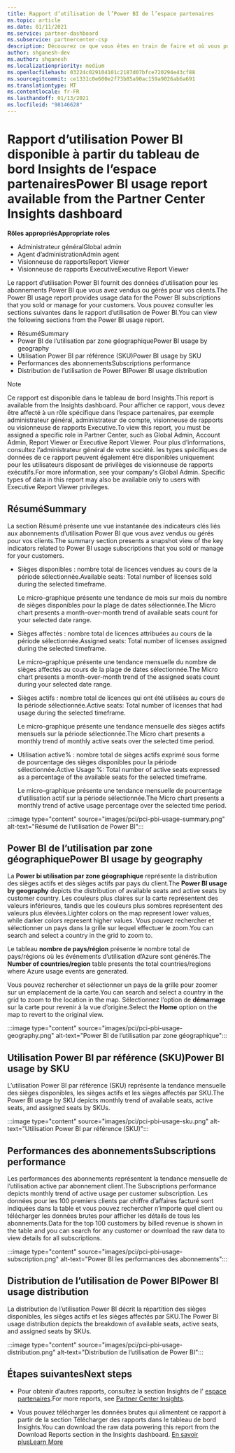 ```yaml
---
title: Rapport d’utilisation de l’Power BI de l’espace partenaires
ms.topic: article
ms.date: 01/11/2021
ms.service: partner-dashboard
ms.subservice: partnercenter-csp
description: Découvrez ce que vous êtes en train de faire et où vous pouvez améliorer l’utilisation des abonnements Power BI que vous vendez ou gérez pour vos clients.
author: shganesh-dev
ms.author: shganesh
ms.localizationpriority: medium
ms.openlocfilehash: 03224c029104101c2187d07bfce720294e43cf88
ms.sourcegitcommit: ce1331c0e600e2f73b85a90ac159a9026ab6a691
ms.translationtype: MT
ms.contentlocale: fr-FR
ms.lasthandoff: 01/13/2021
ms.locfileid: "98146628"
---
```

# <a name="power-bi-usage-report-available-from-the-partner-center-insights-dashboard"></a><span data-ttu-id="6ca0c-103">Rapport d’utilisation Power BI disponible à partir du tableau de bord Insights de l’espace partenaires</span><span class="sxs-lookup"><span data-stu-id="6ca0c-103">Power BI usage report available from the Partner Center Insights dashboard</span></span>

<span data-ttu-id="6ca0c-104">**Rôles appropriés**</span><span class="sxs-lookup"><span data-stu-id="6ca0c-104">**Appropriate roles**</span></span>
- <span data-ttu-id="6ca0c-105">Administrateur général</span><span class="sxs-lookup"><span data-stu-id="6ca0c-105">Global admin</span></span>
- <span data-ttu-id="6ca0c-106">Agent d’administration</span><span class="sxs-lookup"><span data-stu-id="6ca0c-106">Admin agent</span></span>
- <span data-ttu-id="6ca0c-107">Visionneuse de rapports</span><span class="sxs-lookup"><span data-stu-id="6ca0c-107">Report Viewer</span></span>
- <span data-ttu-id="6ca0c-108">Visionneuse de rapports Executive</span><span class="sxs-lookup"><span data-stu-id="6ca0c-108">Executive Report Viewer</span></span>

<span data-ttu-id="6ca0c-109">Le rapport d’utilisation Power BI fournit des données d’utilisation pour les abonnements Power BI que vous avez vendus ou gérés pour vos clients.</span><span class="sxs-lookup"><span data-stu-id="6ca0c-109">The Power BI usage report provides usage data for the Power BI subscriptions that you sold or manage for your customers.</span></span> <span data-ttu-id="6ca0c-110">Vous pouvez consulter les sections suivantes dans le rapport d’utilisation de Power BI.</span><span class="sxs-lookup"><span data-stu-id="6ca0c-110">You can view the following sections from the Power BI usage report.</span></span>

- <span data-ttu-id="6ca0c-111">Résumé</span><span class="sxs-lookup"><span data-stu-id="6ca0c-111">Summary</span></span>
- <span data-ttu-id="6ca0c-112">Power BI de l’utilisation par zone géographique</span><span class="sxs-lookup"><span data-stu-id="6ca0c-112">Power BI usage by geography</span></span>
- <span data-ttu-id="6ca0c-113">Utilisation Power BI par référence (SKU)</span><span class="sxs-lookup"><span data-stu-id="6ca0c-113">Power BI usage by SKU</span></span>
- <span data-ttu-id="6ca0c-114">Performances des abonnements</span><span class="sxs-lookup"><span data-stu-id="6ca0c-114">Subscriptions performance</span></span>
- <span data-ttu-id="6ca0c-115">Distribution de l’utilisation de Power BI</span><span class="sxs-lookup"><span data-stu-id="6ca0c-115">Power BI usage distribution</span></span>

 > [!NOTE]
 > <span data-ttu-id="6ca0c-116">Ce rapport est disponible dans le tableau de bord Insights.</span><span class="sxs-lookup"><span data-stu-id="6ca0c-116">This report is available from the Insights dashboard.</span></span> <span data-ttu-id="6ca0c-117">Pour afficher ce rapport, vous devez être affecté à un rôle spécifique dans l’espace partenaires, par exemple administrateur général, administrateur de compte, visionneuse de rapports ou visionneuse de rapports Executive.</span><span class="sxs-lookup"><span data-stu-id="6ca0c-117">To view this report, you must be assigned a specific role in Partner Center, such as Global Admin, Account Admin, Report Viewer or Executive Report Viewer.</span></span> <span data-ttu-id="6ca0c-118">Pour plus d’informations, consultez l’administrateur général de votre société. les types spécifiques de données de ce rapport peuvent également être disponibles uniquement pour les utilisateurs disposant de privilèges de visionneuse de rapports exécutifs.</span><span class="sxs-lookup"><span data-stu-id="6ca0c-118">For more information, see your company's Global Admin. Specific types of data in this report may also be available only to users with Executive Report Viewer privileges.</span></span>

## <a name="summary"></a><span data-ttu-id="6ca0c-119">Résumé</span><span class="sxs-lookup"><span data-stu-id="6ca0c-119">Summary</span></span>

<span data-ttu-id="6ca0c-120">La section Résumé présente une vue instantanée des indicateurs clés liés aux abonnements d’utilisation Power BI que vous avez vendus ou gérés pour vos clients.</span><span class="sxs-lookup"><span data-stu-id="6ca0c-120">The summary section presents a snapshot view of the key indicators related to Power BI usage subscriptions that you sold or manage for your customers.</span></span> 

- <span data-ttu-id="6ca0c-121">Sièges disponibles : nombre total de licences vendues au cours de la période sélectionnée.</span><span class="sxs-lookup"><span data-stu-id="6ca0c-121">Available seats: Total number of licenses sold during the selected timeframe.</span></span>

   <span data-ttu-id="6ca0c-122">Le micro-graphique présente une tendance de mois sur mois du nombre de sièges disponibles pour la plage de dates sélectionnée.</span><span class="sxs-lookup"><span data-stu-id="6ca0c-122">The Micro chart presents a month-over-month trend of available seats count for your selected date range.</span></span>

- <span data-ttu-id="6ca0c-123">Sièges affectés : nombre total de licences attribuées au cours de la période sélectionnée.</span><span class="sxs-lookup"><span data-stu-id="6ca0c-123">Assigned seats: Total number of licenses assigned during the selected timeframe.</span></span>

   <span data-ttu-id="6ca0c-124">Le micro-graphique présente une tendance mensuelle du nombre de sièges affectés au cours de la plage de dates sélectionnée.</span><span class="sxs-lookup"><span data-stu-id="6ca0c-124">The Micro chart presents a month-over-month trend of the assigned seats count during your selected date range.</span></span>

- <span data-ttu-id="6ca0c-125">Sièges actifs : nombre total de licences qui ont été utilisées au cours de la période sélectionnée.</span><span class="sxs-lookup"><span data-stu-id="6ca0c-125">Active seats: Total number of licenses that had usage during the selected timeframe.</span></span> 

   <span data-ttu-id="6ca0c-126">Le micro-graphique présente une tendance mensuelle des sièges actifs mensuels sur la période sélectionnée.</span><span class="sxs-lookup"><span data-stu-id="6ca0c-126">The Micro chart presents a monthly trend of monthly active seats over the selected time period.</span></span>

- <span data-ttu-id="6ca0c-127">Utilisation active% : nombre total de sièges actifs exprimé sous forme de pourcentage des sièges disponibles pour la période sélectionnée.</span><span class="sxs-lookup"><span data-stu-id="6ca0c-127">Active Usage %: Total number of active seats expressed as a percentage of the available seats for the selected timeframe.</span></span> 

   <span data-ttu-id="6ca0c-128">Le micro-graphique présente une tendance mensuelle de pourcentage d’utilisation actif sur la période sélectionnée.</span><span class="sxs-lookup"><span data-stu-id="6ca0c-128">The Micro chart presents a monthly trend of active usage percentage over the selected time period.</span></span>

:::image type="content" source="images/pci/pci-pbi-usage-summary.png" alt-text="Résumé de l’utilisation de Power BI":::

## <a name="power-bi-usage-by-geography"></a><span data-ttu-id="6ca0c-130">Power BI de l’utilisation par zone géographique</span><span class="sxs-lookup"><span data-stu-id="6ca0c-130">Power BI usage by geography</span></span>

<span data-ttu-id="6ca0c-131">La **Power bi utilisation par zone géographique** représente la distribution des sièges actifs et des sièges actifs par pays du client.</span><span class="sxs-lookup"><span data-stu-id="6ca0c-131">The **Power BI usage by geography** depicts the distribution of available seats and active seats by customer country.</span></span> <span data-ttu-id="6ca0c-132">Les couleurs plus claires sur la carte représentent des valeurs inférieures, tandis que les couleurs plus sombres représentent des valeurs plus élevées.</span><span class="sxs-lookup"><span data-stu-id="6ca0c-132">Lighter colors on the map represent lower values, while darker colors represent higher values.</span></span> <span data-ttu-id="6ca0c-133">Vous pouvez rechercher et sélectionner un pays dans la grille sur lequel effectuer le zoom.</span><span class="sxs-lookup"><span data-stu-id="6ca0c-133">You can search and select a country in the grid to zoom to.</span></span>

<span data-ttu-id="6ca0c-134">Le tableau **nombre de pays/région** présente le nombre total de pays/régions où les événements d’utilisation d’Azure sont générés.</span><span class="sxs-lookup"><span data-stu-id="6ca0c-134">The **Number of countries/region** table presents the total countries/regions where Azure usage events are generated.</span></span>

<span data-ttu-id="6ca0c-135">Vous pouvez rechercher et sélectionner un pays de la grille pour zoomer sur un emplacement de la carte.</span><span class="sxs-lookup"><span data-stu-id="6ca0c-135">You can search and select a country in the grid to zoom to the location in the map.</span></span> <span data-ttu-id="6ca0c-136">Sélectionnez l’option de **démarrage** sur la carte pour revenir à la vue d’origine.</span><span class="sxs-lookup"><span data-stu-id="6ca0c-136">Select the **Home** option on the map to revert to the original view.</span></span>

:::image type="content" source="images/pci/pci-pbi-usage-geography.png" alt-text="Power BI de l’utilisation par zone géographique":::

## <a name="power-bi-usage-by-sku"></a><span data-ttu-id="6ca0c-138">Utilisation Power BI par référence (SKU)</span><span class="sxs-lookup"><span data-stu-id="6ca0c-138">Power BI usage by SKU</span></span>

<span data-ttu-id="6ca0c-139">L’utilisation Power BI par référence (SKU) représente la tendance mensuelle des sièges disponibles, les sièges actifs et les sièges affectés par SKU.</span><span class="sxs-lookup"><span data-stu-id="6ca0c-139">The Power BI usage by SKU depicts monthly trend of available seats, active seats, and assigned seats by SKUs.</span></span>

:::image type="content" source="images/pci/pci-pbi-usage-sku.png" alt-text="Utilisation Power BI par référence (SKU)":::

## <a name="subscriptions-performance"></a><span data-ttu-id="6ca0c-141">Performances des abonnements</span><span class="sxs-lookup"><span data-stu-id="6ca0c-141">Subscriptions performance</span></span>

<span data-ttu-id="6ca0c-142">Les performances des abonnements représentent la tendance mensuelle de l’utilisation active par abonnement client.</span><span class="sxs-lookup"><span data-stu-id="6ca0c-142">The Subscriptions performance depicts monthly trend of active usage per customer subscription.</span></span> <span data-ttu-id="6ca0c-143">Les données pour les 100 premiers clients par chiffre d’affaires facturé sont indiquées dans la table et vous pouvez rechercher n’importe quel client ou télécharger les données brutes pour afficher les détails de tous les abonnements.</span><span class="sxs-lookup"><span data-stu-id="6ca0c-143">Data for the top 100 customers by billed revenue is shown in the table and you can search for any customer or download the raw data to view details for all subscriptions.</span></span>

:::image type="content" source="images/pci/pci-pbi-usage-subscription.png" alt-text="Power BI les performances des abonnements":::

## <a name="power-bi-usage-distribution"></a><span data-ttu-id="6ca0c-145">Distribution de l’utilisation de Power BI</span><span class="sxs-lookup"><span data-stu-id="6ca0c-145">Power BI usage distribution</span></span>

<span data-ttu-id="6ca0c-146">La distribution de l’utilisation Power BI décrit la répartition des sièges disponibles, les sièges actifs et les sièges affectés par SKU.</span><span class="sxs-lookup"><span data-stu-id="6ca0c-146">The Power BI usage distribution depicts the breakdown of available seats, active seats, and assigned seats by SKUs.</span></span>

:::image type="content" source="images/pci/pci-pbi-usage-distribution.png" alt-text="Distribution de l’utilisation de Power BI":::

## <a name="next-steps"></a><span data-ttu-id="6ca0c-148">Étapes suivantes</span><span class="sxs-lookup"><span data-stu-id="6ca0c-148">Next steps</span></span>

- <span data-ttu-id="6ca0c-149">Pour obtenir d’autres rapports, consultez la section Insights de l' [espace partenaires](partner-center-insights.md).</span><span class="sxs-lookup"><span data-stu-id="6ca0c-149">For more reports, see [Partner Center Insights](partner-center-insights.md).</span></span>

- <span data-ttu-id="6ca0c-150">Vous pouvez télécharger les données brutes qui alimentent ce rapport à partir de la section Télécharger des rapports dans le tableau de bord Insights.</span><span class="sxs-lookup"><span data-stu-id="6ca0c-150">You can download the raw data powering this report from the Download Reports section in the Insights dashboard.</span></span> [<span data-ttu-id="6ca0c-151">En savoir plus</span><span class="sxs-lookup"><span data-stu-id="6ca0c-151">Learn More</span></span>](pci-download-reports.md) 
